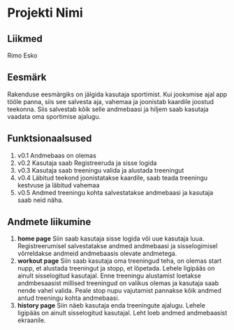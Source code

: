 # Projekti Nimi

## Liikmed
Rimo Esko

## Eesmärk
Rakenduse eesmärgiks on jälgida kasutaja sportimist. Kui jooksmise ajal app tööle panna, siis see salvesta aja, vahemaa ja joonistab kaardile joostud teekonna. Siis salvestab kõik selle andmebaasi ja hiljem saab kasutaja vaadata oma sportimise ajalugu.

## Funktsionaalsused
1. v0.1 Andmebaas on olemas
1. v0.2 Kasutaja saab Registreeruda ja sisse logida
1. v0.3 Kasutaja saab treeningu valida ja alustada treeningut
1. v0.4 Läbitud teekond joonistatakse kaardile, saab teada treeningu kestvuse ja läbitud vahemaa
1. v0.5 Andmed treeningu kohta salvestatakse andmebaasi ja kasutaja saab neid näha.

## Andmete liikumine
1.	**home page**
Siin saab kasutaja sisse logida või uue kasutaja luua.
Registreerumisel salvestatakse andmed andmebaasi ja sisselogimisel võrreldakse andmeid andmebaasis olevate andmetega.
2.	**workout page**
Siin saab kasutaja oma treeningud teha, on olemas start nupp, et alustada treeningut ja stopp, et lõpetada. Lehele ligipääs on ainult sisselogitud kasutajal.
Enne treeningu alustamist loetakse andmbesaasist millised treeningud on valikus olemas ja kasutaja saab nende vahel valida.
Peale stop nupu vajutamist pannakse kõik andmed antud treeningu kohta andmebaasi.
3.	**history page**
Siin näeb kasutaja enda treeningute ajalugu. Lehele ligipääs on ainult sisselogitud kasutajal.
Leht loeb andmed andmebaasist ekraanile.
